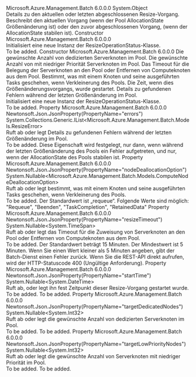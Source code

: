 <Type Name="ResizeOperationStatus" FullName="Microsoft.Azure.Management.Batch.Models.ResizeOperationStatus">
  <TypeSignature Language="C#" Value="public class ResizeOperationStatus" />
  <TypeSignature Language="ILAsm" Value=".class public auto ansi beforefieldinit ResizeOperationStatus extends System.Object" />
  <TypeSignature Language="DocId" Value="T:Microsoft.Azure.Management.Batch.Models.ResizeOperationStatus" />
  <TypeSignature Language="VB.NET" Value="Public Class ResizeOperationStatus" />
  <TypeSignature Language="F#" Value="type ResizeOperationStatus = class" />
  <AssemblyInfo>
    <AssemblyName>Microsoft.Azure.Management.Batch</AssemblyName>
    <AssemblyVersion>6.0.0.0</AssemblyVersion>
  </AssemblyInfo>
  <Base>
    <BaseTypeName>System.Object</BaseTypeName>
  </Base>
  <Interfaces />
  <Docs>
    <summary>
            Details zu den aktuellen oder letzten abgeschlossenen Resize-Vorgang.
            </summary>
    <remarks>
            Beschreibt den aktuellen Vorgang (wenn der Pool AllocationState Größenänderung ist) oder den zuvor abgeschlossenen Vorgang, (wenn der AllocationState stabilen ist).
            </remarks>
  </Docs>
  <Members>
    <Member MemberName=".ctor">
      <MemberSignature Language="C#" Value="public ResizeOperationStatus ();" />
      <MemberSignature Language="ILAsm" Value=".method public hidebysig specialname rtspecialname instance void .ctor() cil managed" />
      <MemberSignature Language="DocId" Value="M:Microsoft.Azure.Management.Batch.Models.ResizeOperationStatus.#ctor" />
      <MemberSignature Language="VB.NET" Value="Public Sub New ()" />
      <MemberType>Constructor</MemberType>
      <AssemblyInfo>
        <AssemblyName>Microsoft.Azure.Management.Batch</AssemblyName>
        <AssemblyVersion>6.0.0.0</AssemblyVersion>
      </AssemblyInfo>
      <Parameters />
      <Docs>
        <summary>
            Initialisiert eine neue Instanz der ResizeOperationStatus-Klasse.
            </summary>
        <remarks>To be added.</remarks>
      </Docs>
    </Member>
    <Member MemberName=".ctor">
      <MemberSignature Language="C#" Value="public ResizeOperationStatus (Nullable&lt;int&gt; targetDedicatedNodes = null, Nullable&lt;int&gt; targetLowPriorityNodes = null, Nullable&lt;TimeSpan&gt; resizeTimeout = null, Nullable&lt;Microsoft.Azure.Management.Batch.Models.ComputeNodeDeallocationOption&gt; nodeDeallocationOption = null, Nullable&lt;DateTime&gt; startTime = null, System.Collections.Generic.IList&lt;Microsoft.Azure.Management.Batch.Models.ResizeError&gt; errors = null);" />
      <MemberSignature Language="ILAsm" Value=".method public hidebysig specialname rtspecialname instance void .ctor(valuetype System.Nullable`1&lt;int32&gt; targetDedicatedNodes, valuetype System.Nullable`1&lt;int32&gt; targetLowPriorityNodes, valuetype System.Nullable`1&lt;valuetype System.TimeSpan&gt; resizeTimeout, valuetype System.Nullable`1&lt;valuetype Microsoft.Azure.Management.Batch.Models.ComputeNodeDeallocationOption&gt; nodeDeallocationOption, valuetype System.Nullable`1&lt;valuetype System.DateTime&gt; startTime, class System.Collections.Generic.IList`1&lt;class Microsoft.Azure.Management.Batch.Models.ResizeError&gt; errors) cil managed" />
      <MemberSignature Language="DocId" Value="M:Microsoft.Azure.Management.Batch.Models.ResizeOperationStatus.#ctor(System.Nullable{System.Int32},System.Nullable{System.Int32},System.Nullable{System.TimeSpan},System.Nullable{Microsoft.Azure.Management.Batch.Models.ComputeNodeDeallocationOption},System.Nullable{System.DateTime},System.Collections.Generic.IList{Microsoft.Azure.Management.Batch.Models.ResizeError})" />
      <MemberSignature Language="VB.NET" Value="Public Sub New (Optional targetDedicatedNodes As Nullable(Of Integer) = null, Optional targetLowPriorityNodes As Nullable(Of Integer) = null, Optional resizeTimeout As Nullable(Of TimeSpan) = null, Optional nodeDeallocationOption As Nullable(Of ComputeNodeDeallocationOption) = null, Optional startTime As Nullable(Of DateTime) = null, Optional errors As IList(Of ResizeError) = null)" />
      <MemberSignature Language="F#" Value="new Microsoft.Azure.Management.Batch.Models.ResizeOperationStatus : Nullable&lt;int&gt; * Nullable&lt;int&gt; * Nullable&lt;TimeSpan&gt; * Nullable&lt;Microsoft.Azure.Management.Batch.Models.ComputeNodeDeallocationOption&gt; * Nullable&lt;DateTime&gt; * System.Collections.Generic.IList&lt;Microsoft.Azure.Management.Batch.Models.ResizeError&gt; -&gt; Microsoft.Azure.Management.Batch.Models.ResizeOperationStatus" Usage="new Microsoft.Azure.Management.Batch.Models.ResizeOperationStatus (targetDedicatedNodes, targetLowPriorityNodes, resizeTimeout, nodeDeallocationOption, startTime, errors)" />
      <MemberType>Constructor</MemberType>
      <AssemblyInfo>
        <AssemblyName>Microsoft.Azure.Management.Batch</AssemblyName>
        <AssemblyVersion>6.0.0.0</AssemblyVersion>
      </AssemblyInfo>
      <Parameters>
        <Parameter Name="targetDedicatedNodes" Type="System.Nullable&lt;System.Int32&gt;" />
        <Parameter Name="targetLowPriorityNodes" Type="System.Nullable&lt;System.Int32&gt;" />
        <Parameter Name="resizeTimeout" Type="System.Nullable&lt;System.TimeSpan&gt;" />
        <Parameter Name="nodeDeallocationOption" Type="System.Nullable&lt;Microsoft.Azure.Management.Batch.Models.ComputeNodeDeallocationOption&gt;" />
        <Parameter Name="startTime" Type="System.Nullable&lt;System.DateTime&gt;" />
        <Parameter Name="errors" Type="System.Collections.Generic.IList&lt;Microsoft.Azure.Management.Batch.Models.ResizeError&gt;" />
      </Parameters>
      <Docs>
        <param name="targetDedicatedNodes">Die gewünschte Anzahl von dedizierten Serverknoten im Pool.</param>
        <param name="targetLowPriorityNodes">Die gewünschte Anzahl von mit niedriger Priorität Serverknoten im Pool.</param>
        <param name="resizeTimeout">Das Timeout für die Belegung der Serverknoten an den Pool oder Entfernen von Computeknoten aus dem Pool.</param>
        <param name="nodeDeallocationOption">Bestimmt, was mit einem Knoten und seine ausgeführten Tasks geschehen, wenn Verkleinerung des Pools.</param>
        <param name="startTime">Die Zeit, wenn dies Größenänderungsvorgangs, wurde gestartet.</param>
        <param name="errors">Details zu gefundenen Fehlern während der letzten Größenänderung im Pool.</param>
        <summary>
            Initialisiert eine neue Instanz der ResizeOperationStatus-Klasse.
            </summary>
        <remarks>To be added.</remarks>
      </Docs>
    </Member>
    <Member MemberName="Errors">
      <MemberSignature Language="C#" Value="public System.Collections.Generic.IList&lt;Microsoft.Azure.Management.Batch.Models.ResizeError&gt; Errors { get; set; }" />
      <MemberSignature Language="ILAsm" Value=".property instance class System.Collections.Generic.IList`1&lt;class Microsoft.Azure.Management.Batch.Models.ResizeError&gt; Errors" />
      <MemberSignature Language="DocId" Value="P:Microsoft.Azure.Management.Batch.Models.ResizeOperationStatus.Errors" />
      <MemberSignature Language="VB.NET" Value="Public Property Errors As IList(Of ResizeError)" />
      <MemberSignature Language="F#" Value="member this.Errors : System.Collections.Generic.IList&lt;Microsoft.Azure.Management.Batch.Models.ResizeError&gt; with get, set" Usage="Microsoft.Azure.Management.Batch.Models.ResizeOperationStatus.Errors" />
      <MemberType>Property</MemberType>
      <AssemblyInfo>
        <AssemblyName>Microsoft.Azure.Management.Batch</AssemblyName>
        <AssemblyVersion>6.0.0.0</AssemblyVersion>
      </AssemblyInfo>
      <Attributes>
        <Attribute>
          <AttributeName>Newtonsoft.Json.JsonProperty(PropertyName="errors")</AttributeName>
        </Attribute>
      </Attributes>
      <ReturnValue>
        <ReturnType>System.Collections.Generic.IList&lt;Microsoft.Azure.Management.Batch.Models.ResizeError&gt;</ReturnType>
      </ReturnValue>
      <Docs>
        <summary>
            Ruft ab oder legt Details zu gefundenen Fehlern während der letzten Größenänderung im Pool.
            </summary>
        <value>To be added.</value>
        <remarks>
            Diese Eigenschaft wird festgelegt, nur dann, wenn während der letzten Größenänderung des Pools ein Fehler aufgetreten, und nur, wenn der AllocationState des Pools stabilen ist.
            </remarks>
      </Docs>
    </Member>
    <Member MemberName="NodeDeallocationOption">
      <MemberSignature Language="C#" Value="public Nullable&lt;Microsoft.Azure.Management.Batch.Models.ComputeNodeDeallocationOption&gt; NodeDeallocationOption { get; set; }" />
      <MemberSignature Language="ILAsm" Value=".property instance valuetype System.Nullable`1&lt;valuetype Microsoft.Azure.Management.Batch.Models.ComputeNodeDeallocationOption&gt; NodeDeallocationOption" />
      <MemberSignature Language="DocId" Value="P:Microsoft.Azure.Management.Batch.Models.ResizeOperationStatus.NodeDeallocationOption" />
      <MemberSignature Language="VB.NET" Value="Public Property NodeDeallocationOption As Nullable(Of ComputeNodeDeallocationOption)" />
      <MemberSignature Language="F#" Value="member this.NodeDeallocationOption : Nullable&lt;Microsoft.Azure.Management.Batch.Models.ComputeNodeDeallocationOption&gt; with get, set" Usage="Microsoft.Azure.Management.Batch.Models.ResizeOperationStatus.NodeDeallocationOption" />
      <MemberType>Property</MemberType>
      <AssemblyInfo>
        <AssemblyName>Microsoft.Azure.Management.Batch</AssemblyName>
        <AssemblyVersion>6.0.0.0</AssemblyVersion>
      </AssemblyInfo>
      <Attributes>
        <Attribute>
          <AttributeName>Newtonsoft.Json.JsonProperty(PropertyName="nodeDeallocationOption")</AttributeName>
        </Attribute>
      </Attributes>
      <ReturnValue>
        <ReturnType>System.Nullable&lt;Microsoft.Azure.Management.Batch.Models.ComputeNodeDeallocationOption&gt;</ReturnType>
      </ReturnValue>
      <Docs>
        <summary>
            Ruft ab oder legt bestimmt, was mit einem Knoten und seine ausgeführten Tasks geschehen, wenn Verkleinerung des Pools.
            </summary>
        <value>To be added.</value>
        <remarks>
            Der Standardwert ist „requeue“. Folgende Werte sind möglich: "Requeue", "Beenden", "TaskCompletion", "RetainedData"
            </remarks>
      </Docs>
    </Member>
    <Member MemberName="ResizeTimeout">
      <MemberSignature Language="C#" Value="public Nullable&lt;TimeSpan&gt; ResizeTimeout { get; set; }" />
      <MemberSignature Language="ILAsm" Value=".property instance valuetype System.Nullable`1&lt;valuetype System.TimeSpan&gt; ResizeTimeout" />
      <MemberSignature Language="DocId" Value="P:Microsoft.Azure.Management.Batch.Models.ResizeOperationStatus.ResizeTimeout" />
      <MemberSignature Language="VB.NET" Value="Public Property ResizeTimeout As Nullable(Of TimeSpan)" />
      <MemberSignature Language="F#" Value="member this.ResizeTimeout : Nullable&lt;TimeSpan&gt; with get, set" Usage="Microsoft.Azure.Management.Batch.Models.ResizeOperationStatus.ResizeTimeout" />
      <MemberType>Property</MemberType>
      <AssemblyInfo>
        <AssemblyName>Microsoft.Azure.Management.Batch</AssemblyName>
        <AssemblyVersion>6.0.0.0</AssemblyVersion>
      </AssemblyInfo>
      <Attributes>
        <Attribute>
          <AttributeName>Newtonsoft.Json.JsonProperty(PropertyName="resizeTimeout")</AttributeName>
        </Attribute>
      </Attributes>
      <ReturnValue>
        <ReturnType>System.Nullable&lt;System.TimeSpan&gt;</ReturnType>
      </ReturnValue>
      <Docs>
        <summary>
            Ruft ab oder legt das Timeout für die Zuweisung von Serverknoten an den Pool oder Entfernen von Computeknoten aus dem Pool.
            </summary>
        <value>To be added.</value>
        <remarks>
            Der Standardwert beträgt 15 Minuten. Der Mindestwert ist 5 Minuten. Wenn Sie einen Wert kleiner als 5 Minuten angeben, gibt der Batch-Dienst einen Fehler zurück. Wenn Sie die REST-API direkt aufrufen, wird der HTTP-Statuscode 400 (Ungültige Anforderung).
            </remarks>
      </Docs>
    </Member>
    <Member MemberName="StartTime">
      <MemberSignature Language="C#" Value="public Nullable&lt;DateTime&gt; StartTime { get; set; }" />
      <MemberSignature Language="ILAsm" Value=".property instance valuetype System.Nullable`1&lt;valuetype System.DateTime&gt; StartTime" />
      <MemberSignature Language="DocId" Value="P:Microsoft.Azure.Management.Batch.Models.ResizeOperationStatus.StartTime" />
      <MemberSignature Language="VB.NET" Value="Public Property StartTime As Nullable(Of DateTime)" />
      <MemberSignature Language="F#" Value="member this.StartTime : Nullable&lt;DateTime&gt; with get, set" Usage="Microsoft.Azure.Management.Batch.Models.ResizeOperationStatus.StartTime" />
      <MemberType>Property</MemberType>
      <AssemblyInfo>
        <AssemblyName>Microsoft.Azure.Management.Batch</AssemblyName>
        <AssemblyVersion>6.0.0.0</AssemblyVersion>
      </AssemblyInfo>
      <Attributes>
        <Attribute>
          <AttributeName>Newtonsoft.Json.JsonProperty(PropertyName="startTime")</AttributeName>
        </Attribute>
      </Attributes>
      <ReturnValue>
        <ReturnType>System.Nullable&lt;System.DateTime&gt;</ReturnType>
      </ReturnValue>
      <Docs>
        <summary>
            Ruft ab, oder legt ihn fest Zeitpunkt dieser Resize-Vorgang gestartet wurde.
            </summary>
        <value>To be added.</value>
        <remarks>To be added.</remarks>
      </Docs>
    </Member>
    <Member MemberName="TargetDedicatedNodes">
      <MemberSignature Language="C#" Value="public Nullable&lt;int&gt; TargetDedicatedNodes { get; set; }" />
      <MemberSignature Language="ILAsm" Value=".property instance valuetype System.Nullable`1&lt;int32&gt; TargetDedicatedNodes" />
      <MemberSignature Language="DocId" Value="P:Microsoft.Azure.Management.Batch.Models.ResizeOperationStatus.TargetDedicatedNodes" />
      <MemberSignature Language="VB.NET" Value="Public Property TargetDedicatedNodes As Nullable(Of Integer)" />
      <MemberSignature Language="F#" Value="member this.TargetDedicatedNodes : Nullable&lt;int&gt; with get, set" Usage="Microsoft.Azure.Management.Batch.Models.ResizeOperationStatus.TargetDedicatedNodes" />
      <MemberType>Property</MemberType>
      <AssemblyInfo>
        <AssemblyName>Microsoft.Azure.Management.Batch</AssemblyName>
        <AssemblyVersion>6.0.0.0</AssemblyVersion>
      </AssemblyInfo>
      <Attributes>
        <Attribute>
          <AttributeName>Newtonsoft.Json.JsonProperty(PropertyName="targetDedicatedNodes")</AttributeName>
        </Attribute>
      </Attributes>
      <ReturnValue>
        <ReturnType>System.Nullable&lt;System.Int32&gt;</ReturnType>
      </ReturnValue>
      <Docs>
        <summary>
            Ruft ab oder legt die gewünschte Anzahl von dedizierten Serverknoten im Pool.
            </summary>
        <value>To be added.</value>
        <remarks>To be added.</remarks>
      </Docs>
    </Member>
    <Member MemberName="TargetLowPriorityNodes">
      <MemberSignature Language="C#" Value="public Nullable&lt;int&gt; TargetLowPriorityNodes { get; set; }" />
      <MemberSignature Language="ILAsm" Value=".property instance valuetype System.Nullable`1&lt;int32&gt; TargetLowPriorityNodes" />
      <MemberSignature Language="DocId" Value="P:Microsoft.Azure.Management.Batch.Models.ResizeOperationStatus.TargetLowPriorityNodes" />
      <MemberSignature Language="VB.NET" Value="Public Property TargetLowPriorityNodes As Nullable(Of Integer)" />
      <MemberSignature Language="F#" Value="member this.TargetLowPriorityNodes : Nullable&lt;int&gt; with get, set" Usage="Microsoft.Azure.Management.Batch.Models.ResizeOperationStatus.TargetLowPriorityNodes" />
      <MemberType>Property</MemberType>
      <AssemblyInfo>
        <AssemblyName>Microsoft.Azure.Management.Batch</AssemblyName>
        <AssemblyVersion>6.0.0.0</AssemblyVersion>
      </AssemblyInfo>
      <Attributes>
        <Attribute>
          <AttributeName>Newtonsoft.Json.JsonProperty(PropertyName="targetLowPriorityNodes")</AttributeName>
        </Attribute>
      </Attributes>
      <ReturnValue>
        <ReturnType>System.Nullable&lt;System.Int32&gt;</ReturnType>
      </ReturnValue>
      <Docs>
        <summary>
            Ruft ab oder legt die gewünschte Anzahl von Serverknoten mit niedriger Priorität im Pool.
            </summary>
        <value>To be added.</value>
        <remarks>To be added.</remarks>
      </Docs>
    </Member>
  </Members>
</Type>